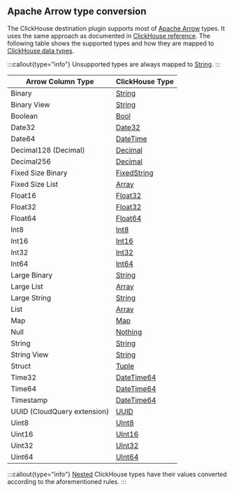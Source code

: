 ## Apache Arrow type conversion

The ClickHouse destination plugin supports most of [Apache Arrow](https://arrow.apache.org/docs/index.html) types.
It uses the same approach as documented
in [ClickHouse reference](https://clickhouse.com/docs/en/sql-reference/formats#data-format-arrow).
The following table shows the supported types and how they are mapped
to [ClickHouse data types](https://clickhouse.com/docs/en/sql-reference/data-types).

:::callout{type="info"}
Unsupported types are always mapped to [String](https://clickhouse.com/docs/en/sql-reference/data-types/string).
:::

| Arrow Column Type           | ClickHouse Type                                                                               |
|-----------------------------|-----------------------------------------------------------------------------------------------|
| Binary                      | [String](https://clickhouse.com/docs/en/sql-reference/data-types/string)                      |
| Binary View                 | [String](https://clickhouse.com/docs/en/sql-reference/data-types/string)                      |
| Boolean                     | [Bool](https://clickhouse.com/docs/en/sql-reference/data-types/boolean)                       |
| Date32                      | [Date32](https://clickhouse.com/docs/en/sql-reference/data-types/date32)                      |
| Date64                      | [DateTime](https://clickhouse.com/docs/en/sql-reference/data-types/datetime)                  |
| Decimal128 (Decimal)        | [Decimal](https://clickhouse.com/docs/en/sql-reference/data-types/decimal)                    |
| Decimal256                  | [Decimal](https://clickhouse.com/docs/en/sql-reference/data-types/decimal)                    |
| Fixed Size Binary           | [FixedString](https://clickhouse.com/docs/en/sql-reference/data-types/fixedstring)            |
| Fixed Size List             | [Array](https://clickhouse.com/docs/en/sql-reference/data-types/array)                        |
| Float16                     | [Float32](https://clickhouse.com/docs/en/sql-reference/data-types/float)                      |
| Float32                     | [Float32](https://clickhouse.com/docs/en/sql-reference/data-types/float)                      |
| Float64                     | [Float64](https://clickhouse.com/docs/en/sql-reference/data-types/float)                      |
| Int8                        | [Int8](https://clickhouse.com/docs/en/sql-reference/data-types/int-uint)                      |
| Int16                       | [Int16](https://clickhouse.com/docs/en/sql-reference/data-types/int-uint)                     |
| Int32                       | [Int32](https://clickhouse.com/docs/en/sql-reference/data-types/int-uint)                     |
| Int64                       | [Int64](https://clickhouse.com/docs/en/sql-reference/data-types/int-uint)                     |
| Large Binary                | [String](https://clickhouse.com/docs/en/sql-reference/data-types/string)                      |
| Large List                  | [Array](https://clickhouse.com/docs/en/sql-reference/data-types/array)                        |
| Large String                | [String](https://clickhouse.com/docs/en/sql-reference/data-types/string)                      |
| List                        | [Array](https://clickhouse.com/docs/en/sql-reference/data-types/array)                        |
| Map                         | [Map](https://clickhouse.com/docs/en/sql-reference/data-types/map)                            |
| Null                        | [Nothing](https://clickhouse.com/docs/en/sql-reference/data-types/special-data-types/nothing) |
| String                      | [String](https://clickhouse.com/docs/en/sql-reference/data-types/string)                      |
| String View                 | [String](https://clickhouse.com/docs/en/sql-reference/data-types/string)                      |
| Struct                      | [Tuple](https://clickhouse.com/docs/en/sql-reference/data-types/tuple)                        |
| Time32                      | [DateTime64](https://clickhouse.com/docs/en/sql-reference/data-types/datetime64)              |
| Time64                      | [DateTime64](https://clickhouse.com/docs/en/sql-reference/data-types/datetime64)              |
| Timestamp                   | [DateTime64](https://clickhouse.com/docs/en/sql-reference/data-types/datetime64)              |
| UUID (CloudQuery extension) | [UUID](https://clickhouse.com/docs/en/sql-reference/data-types/uuid)                          |
| Uint8                       | [UInt8](https://clickhouse.com/docs/en/sql-reference/data-types/int-uint)                     |
| Uint16                      | [UInt16](https://clickhouse.com/docs/en/sql-reference/data-types/int-uint)                    |
| Uint32                      | [UInt32](https://clickhouse.com/docs/en/sql-reference/data-types/int-uint)                    |
| Uint64                      | [UInt64](https://clickhouse.com/docs/en/sql-reference/data-types/int-uint)                    |

:::callout{type="info"}
[Nested](https://clickhouse.com/docs/en/sql-reference/data-types/nested-data-structures/nested) ClickHouse types have their values converted according to the aforementioned rules.
:::
